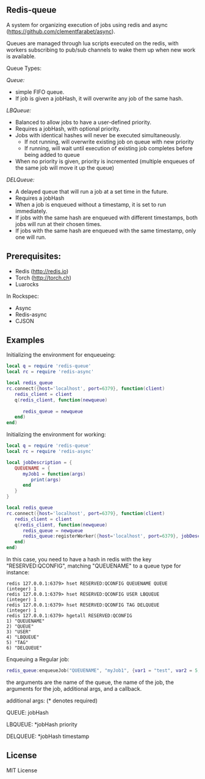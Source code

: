 Redis-queue
-------

A system for organizing execution of jobs using redis and async (https://github.com/clementfarabet/async).

Queues are managed through lua scripts executed on the redis, with workers subscribing to pub/sub channels to wake them up when new work is available.

Queue Types:

*Queue:* 
* simple FIFO queue.  
* If job is given a jobHash, it will overwrite any job of the same hash.
   
*LBQueue:* 
* Balanced to allow jobs to have a user-defined priority.  
* Requires a jobHash, with optional priority. 
* Jobs with identical hashes will never be executed simultaneously.
  * If not running, will overwrite existing job on queue with new priority
  * If running, will wait until execution of existing job completes before being added to queue
* When no priority is given, priority is incremented (multiple enqueues of the same job will move it up the queue)

*DELQueue:*
* A delayed queue that will run a job at a set time in the future.  
* Requires a jobHash
* When a job is enqueued without a timestamp, it is set to run immediately.  
* If jobs with the same hash are enqueued with different timestamps, both jobs will run at their chosen times. 
* If jobs with the same hash are enqueued with the same timestamp, only one will run.

Prerequisites:
----------

* Redis (http://redis.io)
* Torch (http://torch.ch)
* Luarocks

In Rockspec:

* Async
* Redis-async
* CJSON

Examples
--------

Initializing the environment for enqueueing:

```lua
local q = require 'redis-queue'
local rc = require 'redis-async'

local redis_queue
rc.connect({host='localhost', port=6379}, function(client)
   redis_client = client
   q(redis_client, function(newqueue)
   
      redis_queue = newqueue
   end)
end)

```

Initializing the environment for working:


```lua
local q = require 'redis-queue'
local rc = require 'redis-async'

local jobDescription = {
   QUEUENAME = {
      myJob1 = function(args)
         print(args)
      end
   }
}

local redis_queue
rc.connect({host='localhost', port=6379}, function(client)
   redis_client = client
   q(redis_client, function(newqueue)
      redis_queue = newqueue
      redis_queue:registerWorker({host='localhost', port=6379}, jobDescription)
   end)
end)

```

In this case, you need to have a hash in redis with the key "RESERVED:QCONFIG", matching "QUEUENAME" to a queue type for instance:

```
redis 127.0.0.1:6379> hset RESERVED:QCONFIG QUEUENAME QUEUE
(integer) 1
redis 127.0.0.1:6379> hset RESERVED:QCONFIG USER LBQUEUE
(integer) 1
redis 127.0.0.1:6379> hset RESERVED:QCONFIG TAG DELQUEUE
(integer) 1
redis 127.0.0.1:6379> hgetall RESERVED:QCONFIG
1) "QUEUENAME"
2) "QUEUE"
3) "USER"
4) "LBQUEUE"
5) "TAG"
6) "DELQUEUE"
```

Enqueuing a Regular job:
```lua
redis_queue:enqueueJob("QUEUENAME", "myJob1", {var1 = "test", var2 = 5, var3 = "another variable"}, {jobHash = "test"}, callback)

```

the arguments are the name of the queue, the name of the job, the arguments for the job, additional args, and a callback.

additional args:
(* denotes required)

QUEUE:  jobHash


LBQUEUE: *jobHash priority


DELQUEUE: *jobHash timestamp


License
-------

MIT License

